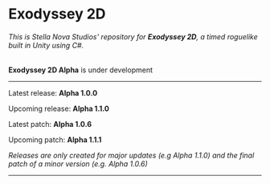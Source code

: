 # Exodyssey 2D
###### This is Stella Nova Studios' repository for **Exodyssey 2D**, a timed roguelike built in Unity using C#.

**Exodyssey 2D Alpha** is under development

--------------------------------------------------------

Latest release:   **Alpha 1.0.0**

Upcoming release: **Alpha 1.1.0**

Latest patch:     **Alpha 1.0.6**

Upcoming patch:   **Alpha 1.1.1**

*Releases are only created for major updates (e.g Alpha 1.1.0) and the final patch of a minor version (e.g. Alpha 1.0.6)*

--------------------------------------------------------

